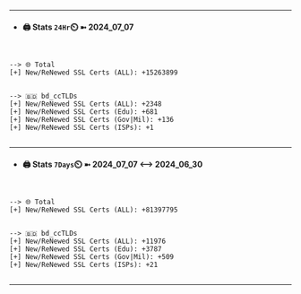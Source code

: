 

---
- #### 🖨️ **Stats** `24Hr`⏲️ ➼ 2024_07_07
```console


--> 🌐 Total
[+] New/ReNewed SSL Certs (ALL): +15263899


--> 🇧🇩 bd_ccTLDs
[+] New/ReNewed SSL Certs (ALL): +2348
[+] New/ReNewed SSL Certs (Edu): +681
[+] New/ReNewed SSL Certs (Gov|Mil): +136
[+] New/ReNewed SSL Certs (ISPs): +1


```

---
- #### 🖨️ **Stats** `7Days`⏲️ ➼ 2024_07_07 <--> 2024_06_30
```console


--> 🌐 Total
[+] New/ReNewed SSL Certs (ALL): +81397795


--> 🇧🇩 bd_ccTLDs
[+] New/ReNewed SSL Certs (ALL): +11976
[+] New/ReNewed SSL Certs (Edu): +3787
[+] New/ReNewed SSL Certs (Gov|Mil): +509
[+] New/ReNewed SSL Certs (ISPs): +21


```

---

